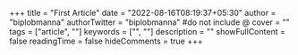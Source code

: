 +++
title = "First Article"
date = "2022-08-16T08:19:37+05:30"
author = "biplobmanna"
authorTwitter = "biplobmanna" #do not include @
cover = ""
tags = ["article", ""]
keywords = ["", ""]
description = ""
showFullContent = false
readingTime = false
hideComments = true
+++
